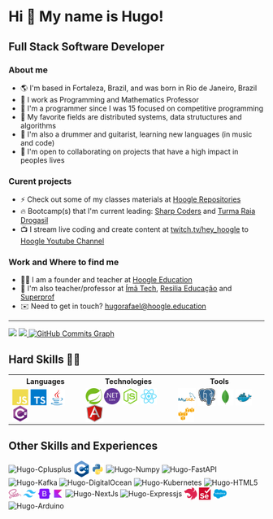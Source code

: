 # Hi 👋 My name is Hugo!

## Full Stack Software Developer
  
 ### About me
 
 * 🌎  I'm based in Fortaleza, Brazil, and was born in Rio de Janeiro, Brazil
 * 🚀 I work as Programming and Mathematics Professor
 * 🌱 I'm a programmer since I was 15 focused on competitive programming
 * 🧠 My favorite fields are distributed systems, data strutuctures and algorithms
 * 🎸 I'm also a drummer and guitarist, learning new languages (in music and code)
 * 🤝 I'm open to collaborating on projects that have a high impact in peoples lives
 
 ### Curent projects
 
 * ⚡ Check out some of my classes materials at [Hoogle Repositories](https://github.com/Hoogle-Education)
 * 🔥 Bootcamp(s) that I'm current leading: [Sharp Coders](https://github.com/imalearningplace-education/Sharp-Coders-bootcamp) and [Turma Raia Drogasil]()
 * 📺 I stream live coding and create content at [twitch.tv/hey_hoogle](https://www.twitch.tv/hey_hoogle) to [Hoogle Youtube Channel](https://www.youtube.com/@hooogle)
 
 ### Work and Where to find me
 
 * 🧑‍💻 I am a founder and teacher at [Hoogle Education](https://www.linkedin.com/company/hoogle) 
 * 💼 I'm also teacher/professor at [Ímã Tech](https://github.com/imalearningplace-education), [Resilia Educação](https://github.com/resilia-br) and [Superprof](https://www.linkedin.com/company/superprof)
 * ✉️ Need to get in touch? [hugorafael@hoogle.education](mailto:hugorafae@hoogle.education)
 
 <hr>
 
 <div style="align = center" >
   <img height="165em" src="https://github-readme-stats.vercel.app/api?username=hgrafa&show_icons=true&theme=tokyonight&include_all_commits=true&count_private=true&hide_border=true&hide_rank=true&hide=commits&custom_title=Stats"/>
  <!-- <img height="140em" src="https://github-readme-stats.vercel.app/api/top-langs/?username=hgrafa&layout=compact&langs_count=7&theme=tokyonight&exclude_repo=beecrowd-solutions&hide_border=true&hide=makefile"/> -->
  <a href="github.com/hgrafa">
    <img height="165em" src="http://github-readme-streak-stats.herokuapp.com?user=hgrafa&theme=tokyonight&hide_border=true&fire=FF00E9" />
  </a>
  <a href="github.com/hgrafa">
   <img height="260em" src="https://github-readme-activity-graph.vercel.app/graph?username=hgrafa&theme=github&hide_border=true&bg_color=1A1B27&color=628FDA&line=2BAEAE&point=FE00E8&custom_title=Commits%20Graph" alt="GitHub Commits Graph" /> 
 </a>
</div>

## Hard Skills 🧑‍💻

<div style="display: inline_block; align = center">
  <table>
    <tr>
      <th> Languages </th>
      <th> Technologies </th>
     <th> Tools </th>
    </tr>
    <tr>
      <td>
        <img align="center" alt="Hugo-JS" height="32" src="https://raw.githubusercontent.com/devicons/devicon/master/icons/javascript/javascript-plain.svg">
        <img align="center" alt="Hugo-TS" height="32" src="https://raw.githubusercontent.com/devicons/devicon/master/icons/typescript/typescript-plain.svg">
       <img align="center" alt="Hugo-Java" height="32" src="https://raw.githubusercontent.com/devicons/devicon/master/icons/java/java-original.svg">
        <img align="center" alt="Hugo-C#" height="32" src="https://raw.githubusercontent.com/devicons/devicon/master/icons/csharp/csharp-original.svg">   
      </td>
      <td>
          <img align="center" alt="Hugo-Springboot" height="32" src="https://raw.githubusercontent.com/devicons/devicon/master/icons/spring/spring-original.svg">
          <img align="center" alt="Hugo-dotnetcore" height="32" src="https://raw.githubusercontent.com/devicons/devicon/master/icons/dotnetcore/dotnetcore-original.svg">
          <img align="center" alt="Hugo-NodeJs" height="32" src="https://raw.githubusercontent.com/devicons/devicon/master/icons/nodejs/nodejs-original.svg">
          <img align="center" alt="Hugo-React" height="32" src="https://raw.githubusercontent.com/devicons/devicon/master/icons/react/react-original.svg">
          <img align="center" alt="Hugo-Angular" height="35" src="https://raw.githubusercontent.com/devicons/devicon/master/icons/angularjs/angularjs-original.svg">
      </td>
     <td>
        <img align="center" alt="Hugo-MySQL" height="35" src="https://raw.githubusercontent.com/devicons/devicon/master/icons/mysql/mysql-original-wordmark.svg">
         <img align="center" alt="Hugo-PostreSQL" height="35" src="https://raw.githubusercontent.com/devicons/devicon/master/icons/postgresql/postgresql-original.svg">
        <img align="center" alt="Hugo-MongoDB" height="32" src="https://raw.githubusercontent.com/devicons/devicon/master/icons/mongodb/mongodb-original.svg">
        <img align="center" alt="Hugo-Docker" height="32" src="https://raw.githubusercontent.com/devicons/devicon/master/icons/docker/docker-original.svg">
        <img align="center" alt="Hugo-MongoDB" height="32" src="https://raw.githubusercontent.com/devicons/devicon/master/icons/amazonwebservices/amazonwebservices-original.svg">
     </td>
    </tr>
 </table> 
 
  
</div>
 
 ## Other Skills and Experiences
 <span>
    <img align="center" alt="Hugo-Cplusplus" height="32" src="https://cdn.jsdelivr.net/gh/devicons/devicon/icons/c/c-original.svg" />
  <img align="center" alt="Hugo-Cplusplus" height="32" src="https://raw.githubusercontent.com/devicons/devicon/master/icons/cplusplus/cplusplus-original.svg">
  <img align="center" alt="Hugo-Python" height="25" src="https://raw.githubusercontent.com/devicons/devicon/master/icons/python/python-original.svg"> 
  <img align="center" alt="Hugo-Numpy" height="25" src="https://cdn.jsdelivr.net/gh/devicons/devicon/icons/numpy/numpy-original.svg" />
  <img align="center" alt="Hugo-FastAPI" height="25" src="https://cdn.jsdelivr.net/gh/devicons/devicon/icons/fastapi/fastapi-original.svg" />
  <img align="center" alt="Hugo-Kafka" height="25" src="https://cdn.jsdelivr.net/gh/devicons/devicon/icons/apachekafka/apachekafka-original.svg" />
  <img align="center" alt="Hugo-DigitalOcean" height="25" src="https://cdn.jsdelivr.net/gh/devicons/devicon/icons/digitalocean/digitalocean-original.svg" />
  <img align="center" alt="Hugo-Kubernetes" height="25" src="https://cdn.jsdelivr.net/gh/devicons/devicon/icons/kubernetes/kubernetes-plain.svg" />
  <img align="center" alt="Hugo-HTML5" width="25" src="https://raw.githubusercontent.com/danielcranney/readme-generator/main/public/icons/skills/html5-colored.svg"/>
  <img align="center" alt="Hugo-Sass" height="25" src="https://raw.githubusercontent.com/devicons/devicon/master/icons/sass/sass-original.svg">
  <img align="center" alt="Hugo-Tailwind" height="25" src="https://raw.githubusercontent.com/devicons/devicon/master/icons/tailwindcss/tailwindcss-plain.svg">
  <img align="center" alt="Hugo-Bootstrap" height="25" src="https://raw.githubusercontent.com/devicons/devicon/master/icons/bootstrap/bootstrap-original.svg">
  <img align="center" alt="Hugo-Kotlin" height="21" src="https://raw.githubusercontent.com/devicons/devicon/master/icons/kotlin/kotlin-original.svg">
  <img align="center" alt="Hugo-NextJs" width="25" src="https://raw.githubusercontent.com/danielcranney/readme-generator/main/public/icons/skills/nextjs-colored-dark.svg"/>
  <img align="center" alt="Hugo-Expressjs" height="25" src="https://raw.githubusercontent.com/danielcranney/readme-generator/main/public/icons/skills/express-colored-dark.svg">
  <img align="center" alt="Hugo-Bootstrap" height="25" src="https://raw.githubusercontent.com/devicons/devicon/master/icons/nestjs/nestjs-plain.svg">
  <img align="center" alt="Hugo-Selenium" height="25" src="https://raw.githubusercontent.com/devicons/devicon/master/icons/selenium/selenium-original.svg">
  <img align="center" alt="Hugo-Selenium" height="27" src="https://raw.githubusercontent.com/devicons/devicon/master/icons/salesforce/salesforce-original.svg">
  <img align="center" alt="Hugo-Arduino" height="25" src="https://cdn.jsdelivr.net/gh/devicons/devicon/icons/arduino/arduino-original.svg" />
</span>
